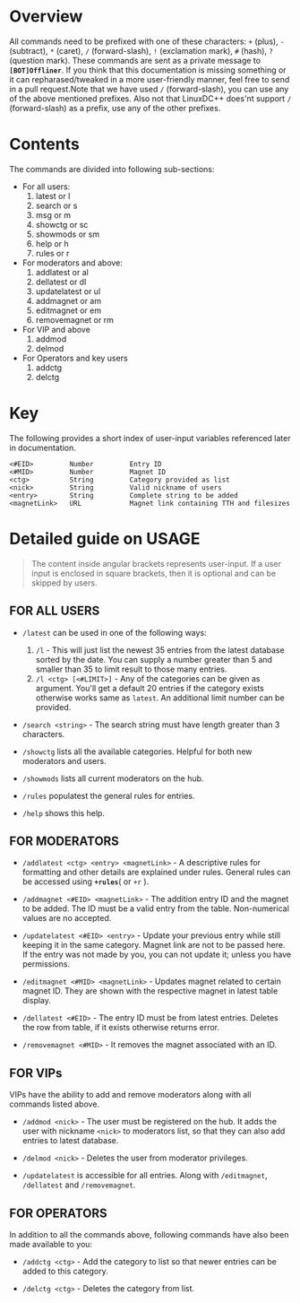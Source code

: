 # Overview
All commands need to be prefixed with one of these characters: `+` (plus), `-` (subtract), `*` (caret),
`/` (forward-slash), `!` (exclamation mark), `#` (hash), `?` (question mark). These commands are sent
as a private message to **`[BOT]Offliner`**. If you think that this documentation is missing something
or it can repharased/tweaked in a more user-friendly manner, feel free to send in a pull request.Note 
that we have used `/` (forward-slash), you can use any of the above mentioned prefixes. Also not that 
LinuxDC++ does'nt support `/` (forward-slash) as a prefix, use any of the other prefixes.

# Contents
The commands are divided into following sub-sections:

 - For all users:
    1. latest or l
    1. search or s
    1. msg or m
    1. showctg or sc
    1. showmods or sm
    1. help or h
    1. rules or r
 - For moderators and above:
    1. addlatest or al
    1. dellatest or dl
    1. updatelatest or ul
    1. addmagnet or am
    1. editmagnet or em
    1. removemagnet or rm
 - For VIP and above
    1. addmod
    1. delmod
 - For Operators and key users
    1. addctg
    1. delctg

# Key
The following provides a short index of user-input variables referenced later in documentation.

    <#EID>         Number         Entry ID
    <#MID>         Number         Magnet ID
    <ctg>          String         Category provided as list
    <nick>         String         Valid nickname of users
    <entry>        String         Complete string to be added
    <magnetLink>   URL            Magnet link containing TTH and filesizes

# Detailed guide on USAGE

> The content inside angular brackets represents user-input. If a
> user input is enclosed in square brackets, then it is optional and
> can be skipped by users.

## FOR ALL USERS

 - `/latest` can be used in one of the following ways:
    1. `/l` - This will just list the newest 35 entries from the latest database sorted by the date. You can
    supply a number greater than 5 and smaller than 35 to limit result to those many entries.
    2. `/l <ctg> [<#LIMIT>]` - Any of the categories can be given as argument. You'll get a default 20 entries if the
    category exists otherwise works same as `latest`. An additional limit number can be provided.

 - `/search <string>` - The search string must have length greater than 3 characters.

 - `/showctg` lists all the available categories. Helpful for both new moderators and users.

 - `/showmods` lists all current moderators on the hub.

 - `/rules` populatest the general rules for entries.

 - `/help` shows this help.

## FOR MODERATORS

 - `/addlatest <ctg> <entry> <magnetLink>` - A descriptive rules for formatting and other details are explained
 under rules. General rules can be accessed using **`+rules`**( or `+r` ).

 - `/addmagnet <#EID> <magnetLink>` - The addition entry ID and the magnet to be added. The ID must be a
 valid entry from the table. Non-numerical values are no accepted.

 - `/updatelatest <#EID> <entry>` - Update your previous entry while still keeping it in the same
 category. Magnet link are not to be passed here. If the entry was not made by you, you can not
 update it; unless you have permissions.

 - `/editmagnet <#MID> <magnetLink>` - Updates magnet related to certain magnet ID. They are shown with
 the respective magnet in latest table display.

 - `/dellatest <#EID>` - The entry ID must be from latest entries. Deletes the row from table, if it exists
 otherwise returns error.

 - `/removemagnet <#MID>` - It removes the magnet associated with an ID.

## FOR VIPs
VIPs have the ability to add and remove moderators along with all commands listed above.

 - `/addmod <nick>` - The user must be registered on the hub. It adds the user with nickname `<nick>` to
 moderators list, so that they can also add entries to latest database.

 - `/delmod <nick>` - Deletes the user from moderator privileges.

 - `/updatelatest` is accessible for all entries. Along with `/editmagnet`, `/dellatest` and `/removemagnet`.

## FOR OPERATORS
In addition to all the commands above, following commands have also been made available to you:

 - `/addctg <ctg>` - Add the category to list so that newer entries can be added to this category.

 - `/delctg <ctg>` - Deletes the category from list.
